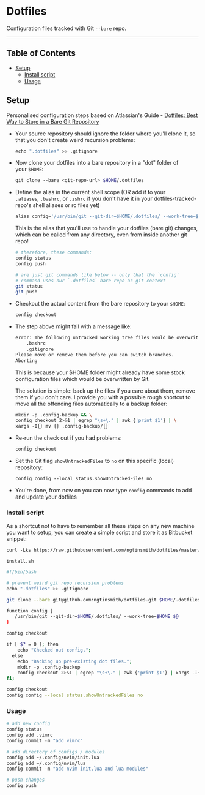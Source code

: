 # Dotfiles

Configuration files tracked with Git `--bare` repo.

---

## Table of Contents

- [Setup](#setup)
    - [Install script](#install-script)
    - [Usage](#usage)

## Setup

Personalised configuration steps based on Atlassian's Guide - [Dotfiles: Best Way to Store in a Bare Git Repository](https://www.atlassian.com/git/tutorials/dotfiles)

- Your source repository should ignore the folder where you'll clone it, so that you don't create weird recursion problems:

    ```sh
    echo ".dotfiles" >> .gitignore
    ```

- Now clone your dotfiles into a bare repository in a "dot" folder of your `$HOME`:

    ```sh
    git clone --bare <git-repo-url> $HOME/.dotfiles
    ```

- Define the alias in the current shell scope (OR add it to your `.aliases`, `.bashrc`, or `.zshrc` if you don't have it in your dotfiles-tracked-repo's shell aliases or rc files yet)

    ```sh
    alias config='/usr/bin/git --git-dir=$HOME/.dotfiles/ --work-tree=$HOME'
    ```

    This is the alias that you'll use to handle your dotfiles (bare git) changes, which can be called from any directory, even from inside another git repo!

    ```sh
    # therefore, these commands:
    config status
    config push

    # are just git commands like below -- only that the `config`
    # command uses our `.dotfiles` bare repo as git context 
    git status
    git push
    ```
    

- Checkout the actual content from the bare repository to your `$HOME`:

    ```sh
    config checkout
    ```

- The step above might fail with a message like:

    ```sh
    error: The following untracked working tree files would be overwritten by checkout:
        .bashrc
        .gitignore
    Please move or remove them before you can switch branches.
    Aborting
    ```

    This is because your $HOME folder might already have some stock configuration files which would be overwritten by Git.

    The solution is simple: back up the files if you care about them, remove them if you don't care. I provide you with a possible rough shortcut to move all the offending files automatically to a backup folder:

    ```sh
    mkdir -p .config-backup && \
    config checkout 2>&1 | egrep "\s+\." | awk {'print $1'} | \
    xargs -I{} mv {} .config-backup/{}
    ```

- Re-run the check out if you had problems:

    ```sh
    config checkout
    ```

- Set the Git flag `showUntrackedFiles` to `no` on this specific (local) repository:

    ```sh
    config config --local status.showUntrackedFiles no
    ```

- You're done, from now on you can now type `config` commands to add and update your dotfiles

### Install script
As a shortcut not to have to remember all these steps on any new machine you want to setup, you can create a simple script and store it as Bitbucket snippet:

```sh
curl -Lks https://raw.githubusercontent.com/ngtinsmith/dotfiles/master/.bin/install.sh | /bin/bash
```


`install.sh`

```sh
#!/bin/bash

# prevent weird git repo recursion problems
echo ".dotfiles" >> .gitignore

git clone --bare git@github.com:ngtinsmith/dotfiles.git $HOME/.dotfiles

function config {
   /usr/bin/git --git-dir=$HOME/.dotfiles/ --work-tree=$HOME $@
}

config checkout

if [ $? = 0 ]; then
    echo "Checked out config.";
  else
    echo "Backing up pre-existing dot files.";
    mkdir -p .config-backup
    config checkout 2>&1 | egrep "\s+\." | awk {'print $1'} | xargs -I{} mv {} .config-backup/{}
fi;

config checkout
config config --local status.showUntrackedFiles no
```

### Usage

```sh
# add new config
config status
config add .vimrc
config commit -m "add vimrc"

# add directory of configs / modules
config add ~/.config/nvim/init.lua
config add ~/.config/nvim/lua
config commit -m "add nvim init.lua and lua modules"

# push changes
config push
```

